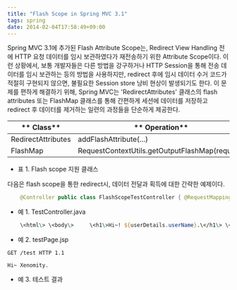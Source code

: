 ```yaml
---
title: "Flash Scope in Spring MVC 3.1"
tags: spring
date: 2014-02-04T17:58:49+09:00
---
```


Spring MVC 3.1에 추가된 Flash Attribute Scope는, Redirect View Handling 전에 HTTP 요청 데이터를 임시 보관하였다가 재전송하기 위한 Attribute Scope이다. 이런 상황에서, 보통 개발자들은 다른 방법을 강구하거나 HTTP Session을 통해 전송 데이터를 임시 보관하는 등의 방법을 사용하지만, redirect 후에 임시 데이터 수거 코드가 적절히 구현되지 않으면, 불필요한 Session store 낭비 현상이 발생되기도 한다. 이 문제를 편하게 해결하기 위해, Spring MVC는 'RedirectAttributes' 클래스의 flash attributes 또는 FlashMap 클래스를 통해 간편하게 세션에 데이터를 저장하고 redirect 후 데이터를 제거하는 일련의 과정들을 단순하게 제공한다.

| ** Class** | ** Operation** |
|-|-|
| RedirectAttributes | addFlashAttribute(...) |
| FlashMap | RequestContextUtils.getOutputFlashMap(request) |

- 표 1. Flash scope 지원 클래스

다음은 flash scope을 통한 redirect시, 데이터 전달과 획득에 대한 간략한 예제이다.
```java
    @Controller public class FlashScopeTestController { @RequestMapping(value = "/test") public String getResult(RedirectAttributes redirectAttributes) { // Generate Temporary Data UserDetails userDetails = new UserDetails(); userDetails.setUserName("Xenomity"); // Add Data to Flash Scope redirectAttributes.addFlashAttribute(userDetails); // FlashMap flashMap = RequestContextUtils.getOutputFlashMap(request); // Redirect return "redirect:/redirected"; } @RequestMapping(value = "/redirected") public String getResultRedirect(@ModelAttribute UserDetails userDetails) { return "testPage"; } }
```
- 예 1. TestController.java

```jsp
    \<html\> \<body\>     \<h1\>Hi~! ${userDetails.userName}.\</h1\> \</body\> \</html\>
```
- 예 2. testPage.jsp

```
GET /test HTTP 1.1

Hi~ Xenomity.
```
- 예 3. 테스트 결과

